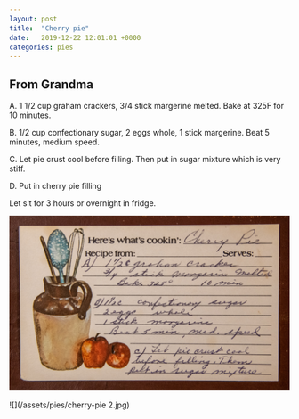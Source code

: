 ```yaml
---
layout: post
title:  "Cherry pie"
date:   2019-12-22 12:01:01 +0000
categories: pies
---
```


## From Grandma

A. 1 1/2 cup graham crackers, 3/4 stick margerine melted. Bake at 325F for 10 minutes.


B. 1/2 cup confectionary sugar, 2 eggs  whole, 1 stick margerine. Beat 5 minutes, medium speed.


C. Let pie crust cool before filling. Then put in sugar mixture which is very stiff.


 D. Put in cherry pie filling


Let sit for 3 hours or overnight in fridge.


![](/assets/pies/cherry-pie.jpg)

![](/assets/pies/cherry-pie 2.jpg)